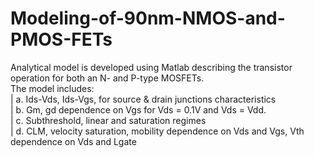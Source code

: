 # Modeling-of-90nm-NMOS-and-PMOS-FETs
Analytical model is developed using Matlab describing the transistor operation for both an N- and P-type MOSFETs.  
The model includes:  
|   a. Ids-Vds, Ids-Vgs, for source & drain junctions characteristics  
|   b. Gm, gd dependence on Vgs for Vds = 0.1V and Vds = Vdd.  
|   c. Subthreshold, linear and saturation regimes  
|   d. CLM, velocity saturation, mobility dependence on Vds and Vgs, Vth dependence on Vds and Lgate  
